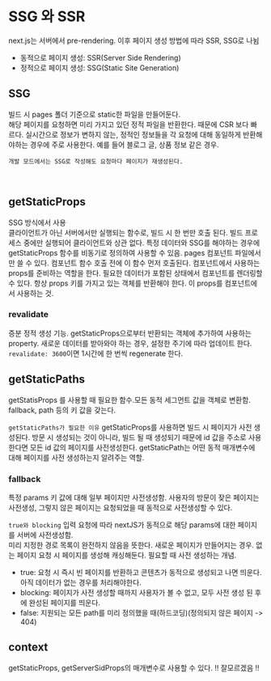 # SSG 와 SSR

next.js는 서버에서 pre-rendering. 이후 페이지 생성 방법에 따라 SSR, SSG로 나뉨

- 동적으로 페이지 생성: SSR(Server Side Rendering)
- 정적으로 페이지 생성: SSG(Static Site Generation)
  </br>

## SSG

빌드 시 pages 폴더 기준으로 static한 파일을 만들어둔다.
</br>
해당 페이지를 요청하면 미리 가지고 있던 정적 파일을 반환한다. 때문에 CSR 보다 빠르다. 실시간으로 정보가 변하지 않는, 정적인 정보들을 각 요청에 대해 동일하게 반환해야하는 경우에 주로 사용한다. 예를 들어 블로그 글, 상품 정보 같은 경우.

`개발 모드에서는 SSG로 작성해도 요청마다 페이지가 재생성된다.`

</br>

## getStaticProps

SSG 방식에서 사용
</br>
클라이언트가 아닌 서버에서만 실행되는 함수로, 빌드 시 한 번만 호출 된다. 빌드 프로세스 중에만 실행되어 클라이언트와 상관 없다.
특정 데이터와 SSG를 해야하는 경우에 getStaticProps 함수를 비동기로 정의하여 사용할 수 있음.
pages 컴포넌트 파일에서만 쓸 수 있다.
컴포넌트 함수 호출 전에 이 함수 먼저 호출된다. 컴포넌트에서 사용하는 props를 준비하는 역할을 한다. 필요한 데이터가 포함된 상태에서 컴포넌트를 렌더링할 수 있다.
항상 props 키를 가지고 있는 객체를 반환해야 한다. 이 props를 컴포넌트에서 사용하는 것.

### revalidate

증분 정적 생성 기능. getStaticProps으로부터 반환되는 객체에 추가하여 사용하는 property. 새로운 데이터를 받아와야 하는 경우, 설정한 주기에 따라 업데이트 한다. `revalidate: 3600`이면 1시간에 한 번씩 regenerate 한다.

## getStaticPaths

getStatisProps 를 사용할 때 필요한 함수.모든 동적 세그먼트 값을 객체로 변환함. fallback, path 등의 키 값을 갖는다.

`getStaticPaths가 필요한 이유`
getStaticProps를 사용하면 빌드 시 페이지가 사전 생성된다. 방문 시 생성되는 것이 아니라, 빌드 될 때 생성되기 때문에 id 값을 주소로 사용한다면 모든 id 값의 페이지를 사전생성한다. getStaticPath는 어떤 동적 매개변수에 대해 페이지를 사전 생성하는지 알려주는 역할.

### fallback

특정 params 키 값에 대해 일부 페이지만 사전생성함. 사용자의 방문이 잦은 페이지는 사전생성, 그렇지 않은 페이지는 요청되었을 때 동적으로 사전생성할 수 있다.

`true와 blocking`
입력 요청에 따라 nextJS가 동적으로 해당 params에 대한 페이지를 서버에 사전생성함.</br>
미리 지정한 경로 목록이 완전하지 않음을 뜻한다. 새로운 페이지가 만들어지는 경우. 없는 페이지 요청 시 페이지를 생성해 캐싱해둔다. 필요할 때 사전 생성하는 개념.

- true: 요청 시 즉시 빈 페이지를 반환하고 콘텐츠가 동적으로 생성되고 나면 띄운다. 아직 데이터가 없는 경우를 처리해야한다.
- blocking: 페이지가 사전 생성할 때까지 사용자가 볼 수 없고, 모두 사전 생성 된 후에 완성된 페이지를 띄운다.
- false: 지원되는 모든 path를 미리 정의했을 때(하드코딩)(정의되지 않은 페이지 -> 404)

## context

getStaticProps, getServerSidProps의 매개변수로 사용할 수 있다.
!! 잘모르겠음 !!
